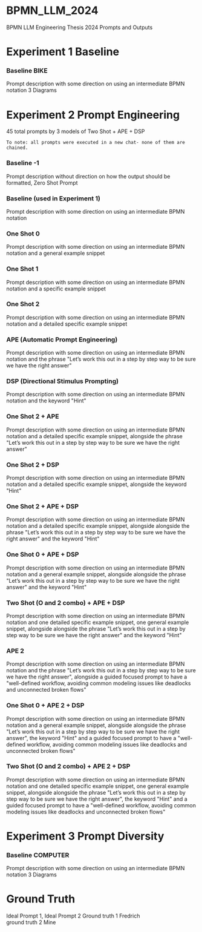 # BPMN_LLM_2024
BPMN LLM Engineering Thesis 2024 Prompts and Outputs


# Experiment 1 Baseline

### Baseline BIKE
Prompt description with some direction on using an intermediate BPMN notation
    3 Diagrams


# Experiment 2 Prompt Engineering 

45 total prompts by 3 models of Two Shot + APE + DSP

    To note: all prompts were executed in a new chat- none of them are chained.


### Baseline -1 
Prompt description without direction on how the output should be formatted, Zero Shot Prompt

### Baseline (used in Experiment 1)
Prompt description with some direction on using an intermediate BPMN notation

### One Shot 0 
Prompt description with some direction on using an intermediate BPMN notation and a general example snippet

### One Shot 1
Prompt description with some direction on using an intermediate BPMN notation and a specific example snippet

### One Shot 2
Prompt description with some direction on using an intermediate BPMN notation and a detailed specific example snippet

### APE (Automatic Prompt Engineering)
Prompt description with some direction on using an intermediate BPMN notation and the phrase "Let’s work this out in a step by step way to be sure we have the right answer"

### DSP (Directional Stimulus Prompting)
Prompt description with some direction on using an intermediate BPMN notation and the keyword "Hint"

### One Shot 2 + APE
Prompt description with some direction on using an intermediate BPMN notation and a detailed specific example snippet, alongside the phrase "Let’s work this out in a step by step way to be sure we have the right answer"

### One Shot 2 + DSP
Prompt description with some direction on using an intermediate BPMN notation and a detailed specific example snippet, alongside the keyword "Hint"

### One Shot 2 + APE + DSP
Prompt description with some direction on using an intermediate BPMN notation and a detailed specific example snippet, alongside alongside the phrase "Let’s work this out in a step by step way to be sure we have the right answer" and the keyword "Hint"

### One Shot 0 + APE + DSP
Prompt description with some direction on using an intermediate BPMN notation and a general example snippet, alongside alongside the phrase "Let’s work this out in a step by step way to be sure we have the right answer" and the keyword "Hint"

### Two Shot (O and 2 combo) + APE + DSP
Prompt description with some direction on using an intermediate BPMN notation and one detailed specific example snippet, one general example snippet, alongside alongside the phrase "Let’s work this out in a step by step way to be sure we have the right answer" and the keyword "Hint"

### APE 2
Prompt description with some direction on using an intermediate BPMN notation and the phrase "Let’s work this out in a step by step way to be sure we have the right answer", alongside a guided focused prompt to have a "well-defined workflow, avoiding common modeling issues like deadlocks and unconnected broken flows" 

### One Shot 0 + APE 2 + DSP
Prompt description with some direction on using an intermediate BPMN notation and a general example snippet, alongside alongside the phrase "Let’s work this out in a step by step way to be sure we have the right answer", the keyword "Hint" and a guided focused prompt to have a "well-defined workflow, avoiding common modeling issues like deadlocks and unconnected broken flows" 

### Two Shot (O and 2 combo) + APE 2 + DSP
Prompt description with some direction on using an intermediate BPMN notation and one detailed specific example snippet, one general example snippet, alongside alongside the phrase "Let’s work this out in a step by step way to be sure we have the right answer", the keyword "Hint" and a guided focused prompt to have a "well-defined workflow, avoiding common modeling issues like deadlocks and unconnected broken flows" 


# Experiment 3 Prompt Diversity

### Baseline COMPUTER
Prompt description with some direction on using an intermediate BPMN notation
    3 Diagrams


# Ground Truth

Ideal Prompt 1, 
Ideal Prompt 2 
Ground truth 1 Fredrich  
ground truth 2 Mine